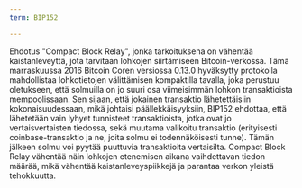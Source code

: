 ```yaml
---
term: BIP152

---
```

Ehdotus "Compact Block Relay", jonka tarkoituksena on vähentää kaistanleveyttä, jota tarvitaan lohkojen siirtämiseen Bitcoin-verkossa. Tämä marraskuussa 2016 Bitcoin Coren versiossa 0.13.0 hyväksytty protokolla mahdollistaa lohkotietojen välittämisen kompaktilla tavalla, joka perustuu oletukseen, että solmuilla on jo suuri osa viimeisimmän lohkon transaktioista mempoolissaan. Sen sijaan, että jokainen transaktio lähetettäisiin kokonaisuudessaan, mikä johtaisi päällekkäisyyksiin, BIP152 ehdottaa, että lähetetään vain lyhyet tunnisteet transaktioista, jotka ovat jo vertaisvertaisten tiedossa, sekä muutama valikoitu transaktio (erityisesti coinbase-transaktio ja ne, joita solmu ei todennäköisesti tunne). Tämän jälkeen solmu voi pyytää puuttuvia transaktioita vertaisilta. Compact Block Relay vähentää näin lohkojen etenemisen aikana vaihdettavan tiedon määrää, mikä vähentää kaistanleveyspiikkejä ja parantaa verkon yleistä tehokkuutta.